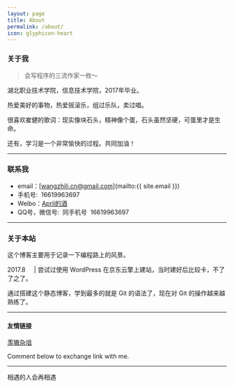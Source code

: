 ```yaml
---
layout: page
title: About
permalink: /about/
icon: glyphicon-heart
---
```


### 关于我

> 会写程序的三流作家一枚～

湖北职业技术学院，信息技术学院，2017年毕业。   

热爱美好的事物，热爱摇滚乐，组过乐队，卖过唱。

很喜欢崔健的歌词：现实像块石头，精神像个蛋，石头虽然坚硬，可蛋里才是生命。   

还有，学习是一个非常愉快的过程。共同加油！   

---

### 联系我

* email：[wangzhili.cn@gmail.com](mailto:{{ site.email }})
* 手机号:  16619963697
* Weibo：[April的酒](http://weibo.com/5993561914/profile?topnav=1&wvr=6)
* QQ号，微信号:  同手机号  16619963697

---

### 关于本站   

这个博客主要用于记录一下编程路上的风景。

2017.8       |  尝试过使用 WordPress 在京东云擎上建站，当时建好后比较卡，不了了之了。

通过搭建这个静态博客，学到最多的就是 Git 的语法了，现在对 Git 的操作越来越熟练了。  

---

#### 友情链接

[羡辙杂俎](http://zhangwenli.com/blog) 

Comment below to exchange link with me.  

---

相遇的人会再相遇
